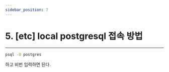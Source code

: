 ```yaml
---
sidebar_position: 7
---
```


# 5. [etc] local postgresql 접속 방법
---

```bash
psql -U postgres
```

하고 비번 입력하면 된다.